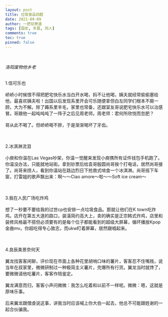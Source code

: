 ```yaml
---
layout: post
title: 垃圾食品四题
date: 2021-09-09
author: 一把甘蔗渣
tags: [国史, 东晋, 同人]
comments: true
toc: true
pinned: false
---
```

<br/>

<i>洛阳废物他乡老</i>

<br/>
1.信可乐也
<br/><br/>
峤峤小时候恨不得把肥宅快乐水当白开水喝，妈不让他喝，姨夫就经常偷偷塞给他，最喜欢姨夫啦！出国以后发现系里开会可乐随便拿但白左同学们根本不屑一顾，大为不解。除了薅系里羊毛，家里也常备，还跟室友哥说肥宅快乐水可以治感冒。哥跟他一起吨吨吨了一阵子之后见周老师。周老师：君何所欣悦而忽肥？
<br/><br/>
哥从此不喝了。但峤峤喝不胖，于是渐渐喝坏了牙齿。

<br/><br/>
2.冰淇淋流泪
<br/><br/>
小庾和你温在Las  Vegas吵架，你温一觉醒来发现小庾携所有证件钱包手机跑了。你温没办法，只能就地站街。拿到钞票后给袁哥殷圆尚哥挨个打电话，居然尚哥接了。尚哥来捞人，看到你温站在路边烈日下抢救式啃食一个冰淇淋。尚哥摇下车窗，打雷姐的歌声飘出来：啊～～Ciao  amore～啦～～Soft ice cream～

<br/>
<br/>
3.我在人民广场吃炸鸡 
<br/><br/>
想了一秒要不要给我的过世cp也安排一点垃圾食品。那就让他们在K  town吃炸鸡。店开在第五大道的路口，装潢简约高大上，卖的确实是正宗韩式炸鸡，店里和装修风格最不搭但必须要有的是每个位子都能看到的超级大屏幕，循环播放Kpop金曲mv。你超吃得专心致志，而ukw盯着屏幕，居然跟唱起来。

<br/><br/>
4.良辰美景奈何天
<br/><br/>
翼龙找客客闲聊，评价现在市面上各种花里胡哨口味的薯片，客客忍不住嘴贱，说当年在叔家里，微微研制过一种极简主义薯片，完爆所有行货。翼龙当时就馋了，要微微请他吃薯片，客客作陪鉴定。
<br/><br/>
翼龙满意而归，客客小声问微微：我怎么吃着和以前不一样呢。微微：嗯，这就是原味乐事。
<br/><br/>
后来翼龙跟僧虔说这事，讲我当时应该喊上你大伯一起去，他总不可能跟姓谢的一起合伙骗我。
<br/>
